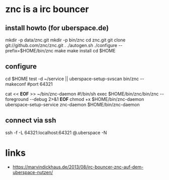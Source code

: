 # znc is a irc bouncer

## install howto (for uberspace.de)

mkdir -p data/znc.git
mkdir -p bin/znc
cd znc.git
git clone git://github.com/znc/znc.git .
./autogen.sh
./configure --prefix=$HOME/bin/znc
make
make install
cd $HOME

## configure

cd $HOME
test -d ~/service || uberspace-setup-svscan
bin/znc --makeconf
#port 64321

cat << __EOF__ >> ~/bin/znc-daemon
#!/bin/sh
exec $HOME/bin/znc/bin/znc --foreground --debug 2>&1
__EOF__
chmod +x $HOME/bin/znc-daemon
uberspace-setup-service znc-daemon $HOME/bin/znc-daemon

## connect via ssh

ssh -f -L 64321:localhost:64321 <username>@<server>.uberspace -N

# links

* https://marvindickhaus.de/2013/08/irc-bouncer-znc-auf-dem-uberspace-nutzen/
